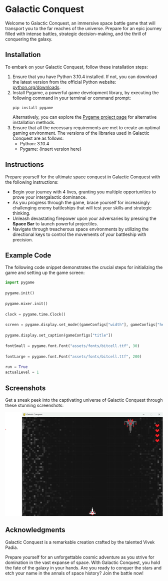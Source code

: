 # Galactic Conquest

Welcome to Galactic Conquest, an immersive space battle game that will transport you to the far reaches of the universe. Prepare for an epic journey filled with intense battles, strategic decision-making, and the thrill of conquering the galaxy.

## Installation

To embark on your Galactic Conquest, follow these installation steps:

1. Ensure that you have Python 3.10.4 installed. If not, you can download the latest version from the official Python website: [python.org/downloads](https://www.python.org/downloads/).
2. Install Pygame, a powerful game development library, by executing the following command in your terminal or command prompt:
   ```
   pip install pygame
   ```
   Alternatively, you can explore the [Pygame project page](https://pypi.org/project/pygame/) for alternative installation methods.
3. Ensure that all the necessary requirements are met to create an optimal gaming environment. The versions of the libraries used in Galactic Conquest are as follows:
   - Python: 3.10.4
   - Pygame: {insert version here}

## Instructions

Prepare yourself for the ultimate space conquest in Galactic Conquest with the following instructions:

- Begin your journey with 4 lives, granting you multiple opportunities to prove your intergalactic dominance.
- As you progress through the game, brace yourself for increasingly challenging enemy battleships that will test your skills and strategic thinking.
- Unleash devastating firepower upon your adversaries by pressing the **Space Bar** to launch powerful projectiles.
- Navigate through treacherous space environments by utilizing the directional keys to control the movements of your battleship with precision.

## Example Code

The following code snippet demonstrates the crucial steps for initializing the game and setting up the game screen:

```python
import pygame

pygame.init()

pygame.mixer.init()

clock = pygame.time.Clock()

screen = pygame.display.set_mode((gameConfigs["width"], gameConfigs["height"]))

pygame.display.set_caption(gameConfigs["title"])

fontSmall = pygame.font.Font("assets/fonts/bitcell.ttf", 30)

fontLarge = pygame.font.Font("assets/fonts/bitcell.ttf", 200)

run = True
actualLevel = 1
```

## Screenshots

Get a sneak peek into the captivating universe of Galactic Conquest through these stunning screenshots:

![Game Preview](assets/images/game_preview.png)

## Acknowledgments

Galactic Conquest is a remarkable creation crafted by the talented Vivek Padia.

Prepare yourself for an unforgettable cosmic adventure as you strive for domination in the vast expanse of space. With Galactic Conquest, you hold the fate of the galaxy in your hands. Are you ready to conquer the stars and etch your name in the annals of space history? Join the battle now!
